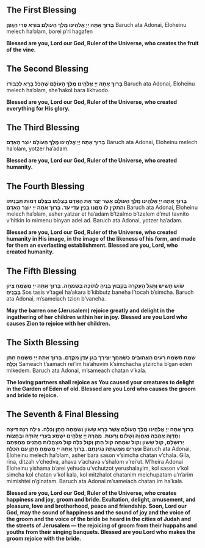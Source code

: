 ﻿## The First Blessing 
 **בָּרוּךְ אַתָּה יְיָ אֱלֹהֵֽינוּ מֶֽלֶךְ הָעוֹלָם בּוֹרֵא פְּרִי הַגָּֽפֶן׃** 
 Baruch ata Adonai, Eloheinu melech ha’olam, borei p’ri hagafen
 
**Blessed are you, Lord our God, Ruler of the Universe, 
who creates the fruit of the vine.**

## The Second Blessing
**בָּרוּךְ אַתָּה יְיָ אֱלֹהֵֽינוּ מֶֽלֶךְ הָעוֹלָם שֶׁהַכֹּל בָּרָא לִכְבוֹדוֹ׃**
Baruch ata Adonai, Eloheinu melech ha’olam, she’hakol bara likhvodo.

**Blessed are you, Lord our God, Ruler of the Universe, who created everything for His glory.**

## The Third Blessing
**בָּרוּךְ אַתָּה יְיָ אֱלֹהֵֽינוּ מֶֽלֶךְ הָעוֹלָם יוֹצֵר הָאָדָם׃**
Baruch ata Adonai, Eloheinu melech ha’olam, yotzer ha’adam.

**Blessed are you, Lord our God, Ruler of the Universe, who created humanity.**

## The Fourth Blessing
**בָּרוּךְ אַתָּה יְיָ אֱלֹהֵֽינוּ מֶֽלֶךְ הָעוֹלָם אֲשֶׁר יָצַר אֶת הָאָדָם בְּצַלְמוֹ בְּצֶֽלֶם דְּמוּת תַּבְנִיתוֹ וְהִתְקִין לוֹ מִמֶּֽנּוּ בִּנְיַן עֲדֵי עַד. בָּרוּךְ אַתָּה יְיָ יוֹצֵר הָאָדָם׃**
Baruch ata Adonai, Eloheinu melech ha’olam, asher yatzar et ha’adam b’tzalmo b’tzelem d’mut tavnito v’hitkin lo mimenu binyan adei ad. Baruch ata Adonai, yotzer ha’adam.

**Blessed are you, Lord our God, Ruler of the Universe, who created humanity in His image, in the image of the likeness of his form, and made for them an everlasting establishment. Blessed are you, Lord, who created humanity.**

## The Fifth Blessing
**שׂוֹשׂ תָּשִׂישׂ וְתָגֵל הָעֲקָרָה בְּקִבּוּץ בָּנֶֽיהָ לְתוֹכָהּ בְּשִׂמְחָה. ‏בָּרוּךְ אַתָּה יְיָ מְשַׂמֵּֽחַ צִיּוֹן בְּבָנֶֽיהָ׃**
Sos tasis v’tagel ha’akara b’kibbutz baneha l’tocah b’simcha. Baruch ata Adonai, m’sameiach tzion b’vaneha.

**May the barren one (Jerusalem) rejoice greatly and delight in the ingathering of her children within her in joy. Blessed are you Lord who causes Zion to rejoice with her children.**

## The Sixth Blessing
**שַׂמֵּֽחַ תְּשַׂמַּח רֵעִים הָאֲהוּבִים כְּשַׂמֵּחֲךָ יְצִירְך בְּגַן עֵֽדֶן מִקֶּֽדֶם. ‏בָּרוּךְ אַתָּה יְיָ מְשַׂמֵּֽחַ חָתָן וְכַלָּה׃‏**
Sameach t’samach rei’im ha’ahuvim k’simchacha ytzircha b’gan eden mikedem. Baruch ata Adonai, m’sameach chatan v’kala.

**The loving partners shall rejoice as You caused your creatures to delight in the Garden of Eden of old. Blessed are you Lord who causes the groom and bride to rejoice.**

## The Seventh & Final Blessing
**בָּרוּךְ אַתָּה יְיָ אֱלֹהֵֽינוּ מֶֽלֶךְ הָעוֹלָם אֲשֶׁר בָּרָא שָׂשׂוֹן וְשִׂמְחָה חָתָן וְכַלָּה. גִּילָה רִנָּה דִּיצָה וְחֶדְוָה אַהֲבָה וְאַחֲוָה וְשָׁלוֹם וְרֵעוּת. מְהֵרָה יְיָ אֱלֹהֵֽינוּ יִשָּׁמַע בְּעָרֵי יְהוּדָה וּבְחֻצוֹת יְרוּשָׁלָםִ, קוֹל שָׂשׂוֹן וְקוֹל שִׂמְחָה קוֹל חָתָן וְקוֹל כַּלָּה קוֹל מִצְהֲלוֹת חֲתָנִים מֵחֻפָּתָם וּנְעָרִים מִמִּשְׁתֵּה נְגִינָתָם. בָּרוּךְ אַתָּה יְיָ מְשַׂמֵּֽחַ חָתָן עִם הַכַּלָּה׃**
Baruch ata Adonai, Eloheinu melech ha’olam, asher bara sason v’simcha chatan v’chala. Gila, rina, ditzah v’chedva, ahava v’achava v’shalom v’rei’ut. M’heira Adonai Eloheinu yishama b’arei yehuda u’vchutzot yerushalayim, kol sason v’kol simcha kol chatan v’kol kala, kol mitzhalot chatanim meichupatam u’n’arim mimishtei n’ginatam. Baruch ata Adonai m’sameiach chatan im ha’kala.

**Blessed are you, Lord our God, Ruler of the Universe, who creates happiness and joy, groom and bride. Exultation, delight, amusement, and pleasure, love and brotherhood, peace and friendship. Soon, Lord our God, may the sound of happiness and the sound of joy and the voice of the groom and the voice of the bride be heard in the cities of Judah and the streets of Jerusalem — the rejoicing of groom from their huppahs and youths from their singing banquets. Blessed are you Lord who makes the groom rejoice with the bride.**


